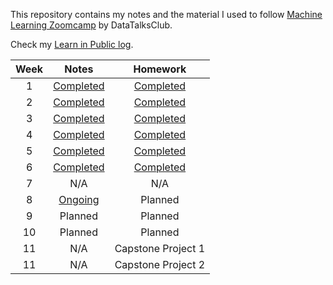 This repository contains my notes and the material I used to follow [Machine Learning Zoomcamp](https://github.com/DataTalksClub/machine-learning-zoomcamp) by DataTalksClub.

Check my [Learn in Public log](https://github.com/kemaldahha/learn-in-public).

| Week | Notes | Homework |
| :-: | :-: | :-: |
| 1 | [Completed](week_1_notes.md) | [Completed](week_1_homework.ipynb) |
| 2 | [Completed](week_2_notes.ipynb) | [Completed](week_2_homework.ipynb) |
| 3 | [Completed](week_3_notes.ipynb) | [Completed](week_3_homework.ipynb) | 
| 4 | [Completed](week_4_notes.ipynb) | [Completed](week_4_homework.ipynb) |
| 5 | [Completed](week_5_notes.ipynb) | [Completed](week_5_homework/week_5_homework.ipynb) |
| 6 | [Completed](week_6_notes.ipynb) | [Completed](week_6_homework.ipynb) |
| 7 | N/A | N/A |
| 8 | [Ongoing](week_8_notes.ipynb) | Planned | 
| 9 | Planned | Planned | 
| 10 | Planned | Planned | 
| 11 | N/A | Capstone Project 1 |
| 11 | N/A | Capstone Project 2 |